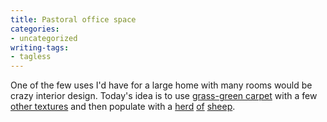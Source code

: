 ```yaml
---
title: Pastoral office space
categories:
- uncategorized
writing-tags:
- tagless
---
```


One of the few uses I'd have for a large home with many rooms would be crazy interior design.  Today's idea is to use [grass-green carpet][1] with a few [other textures][2] and then populate with a [herd][3] [of][4] [sheep][5].

   [1]: http://store.yahoo.com/babygeared-shop/puzzlecarpet.html
   [2]: http://mocoloco.com/archives/000338.php
   [3]: http://www.mossonline.com/product-exec/product_id/35958/category_id/33
   [4]: http://www.mossonline.com/product-exec/product_id/35955/category_id/33
   [5]: http://www.mossonline.com/product-exec/product_id/32878/category_id/33
